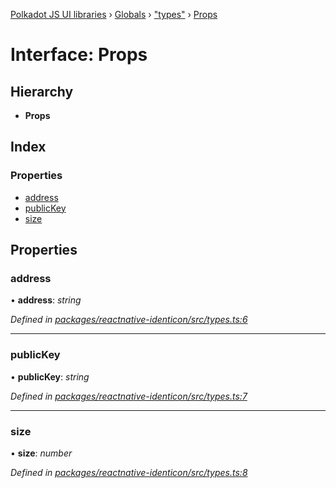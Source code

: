 [Polkadot JS UI libraries](../README.md) › [Globals](../globals.md) › ["types"](../modules/_types_.md) › [Props](_types_.props.md)

# Interface: Props

## Hierarchy

* **Props**

## Index

### Properties

* [address](_types_.props.md#address)
* [publicKey](_types_.props.md#publickey)
* [size](_types_.props.md#size)

## Properties

###  address

• **address**: *string*

*Defined in [packages/reactnative-identicon/src/types.ts:6](https://github.com/polkadot-js/ui/blob/170b778d/packages/reactnative-identicon/src/types.ts#L6)*

___

###  publicKey

• **publicKey**: *string*

*Defined in [packages/reactnative-identicon/src/types.ts:7](https://github.com/polkadot-js/ui/blob/170b778d/packages/reactnative-identicon/src/types.ts#L7)*

___

###  size

• **size**: *number*

*Defined in [packages/reactnative-identicon/src/types.ts:8](https://github.com/polkadot-js/ui/blob/170b778d/packages/reactnative-identicon/src/types.ts#L8)*
